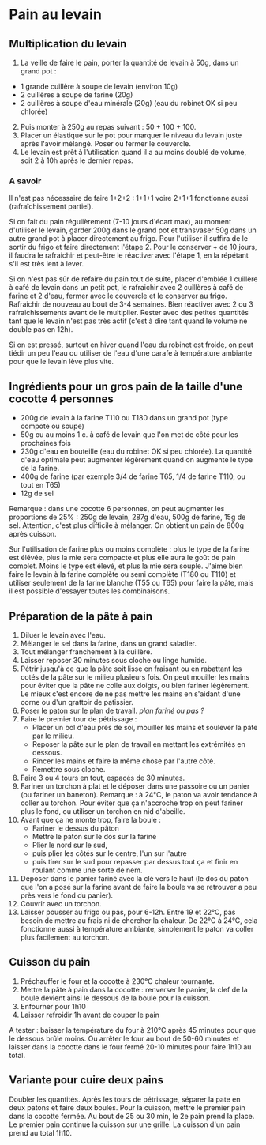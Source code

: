 # Pain au levain

## Multiplication du levain
1. La veille de faire le pain, porter la quantité de levain à 50g, dans un grand pot :
- 1 grande cuillère à soupe de levain (environ 10g)
- 2 cuillères à soupe de farine (20g)
- 2 cuillères à soupe d'eau minérale (20g) (eau du robinet OK si peu chlorée)
2. Puis monter à 250g au repas suivant : 50 + 100 + 100.
3. Placer un élastique sur le pot pour marquer le niveau du levain juste après l'avoir mélangé. Poser ou fermer le couvercle.
4. Le levain est prêt à l'utilisation quand il a au moins doublé de volume, soit 2 à 10h après le dernier repas.

### A savoir
   Il n'est pas nécessaire de faire 1+2+2 : 1+1+1 voire 2+1+1 fonctionne aussi (rafraîchissement partiel).

   Si on fait du pain régulièrement (7-10 jours d'écart max), au moment d'utiliser le levain, garder 200g dans le grand pot et transvaser 50g dans un autre grand pot à placer directement au frigo. Pour l'utiliser il suffira de le sortir du frigo et faire directement l'étape 2. Pour le conserver + de 10 jours, il faudra le rafraichir et peut-être le réactiver avec l'étape 1, en la répétant s'il est très lent à lever.

   Si on n'est pas sûr de refaire du pain tout de suite, placer d'emblée 1 cuillère à café de levain dans un petit pot, le rafraichir avec 2 cuillères à café de farine et 2 d'eau, fermer avec le couvercle et le conserver au frigo. Rafraichir de nouveau au bout de 3-4 semaines. Bien réactiver avec 2 ou 3 rafraichissements avant de le multiplier. Rester avec des petites quantités tant que le levain n'est pas très actif (c'est à dire tant quand le volume ne double pas en 12h).

   Si on est pressé, surtout en hiver quand l'eau du robinet est froide, on peut tiédir un peu l'eau ou utiliser de l'eau d'une carafe à température ambiante pour que le levain lève plus vite.

## Ingrédients pour un gros pain de la taille d'une cocotte 4 personnes
- 200g de levain à la farine T110 ou T180 dans un grand pot (type compote ou soupe)
- 50g ou au moins 1 c. à café de levain que l'on met de côté pour les prochaines fois
- 230g d'eau en bouteille (eau du robinet OK si peu chlorée). La quantité d'eau optimale peut augmenter légèrement quand on augmente le type de la farine.
- 400g de farine (par exemple 3/4 de farine T65, 1/4 de farine T110, ou tout en T65)
- 12g de sel

Remarque : dans une cocotte 6 personnes, on peut augmenter les proportions de 25% : 250g de levain, 287g d'eau, 500g de farine, 15g de sel. Attention, c'est plus difficile à mélanger. On obtient un pain de 800g après cuisson.

Sur l'utilisation de farine plus ou moins complète : plus le type de la farine est élévée, plus la mie sera compacte et plus elle aura le goût de pain complet. Moins le type est élevé, et plus la mie sera souple. J'aime bien faire le levain à la farine complète ou semi complète (T180 ou T110) et utiliser seulement de la farine blanche (T55 ou T65) pour faire la pâte, mais il est possible d'essayer toutes les combinaisons.

## Préparation de la pâte à pain
1. Diluer le levain avec l'eau.
2. Mélanger le sel dans la farine, dans un grand saladier.
3. Tout mélanger franchement à la cuillère.
4. Laisser reposer 30 minutes sous cloche ou linge humide.
5. Pétrir jusqu'à ce que la pâte soit lisse en fraisant ou en rabattant les cotés de la pâte sur le milieu plusieurs fois. On peut mouiller les mains pour éviter que la pâte ne colle aux doigts, ou bien fariner légèrement. Le mieux c'est encore de ne pas mettre les mains en s'aidant d'une corne ou d'un grattoir de patissier.
6. Poser le paton sur le plan de travail. *plan fariné ou pas ?*
7. Faire le premier tour de pétrissage :
   - Placer un bol d'eau près de soi, mouiller les mains et soulever la pâte par le  milieu.
   - Reposer la pâte sur le plan de travail en mettant les extrémités en dessous.
   - Rincer les mains et faire la même chose par l'autre côté.
   - Remettre sous cloche.
9. Faire 3 ou 4 tours en tout, espacés de 30 minutes.
10. Fariner un torchon à plat et le déposer dans une passoire ou un panier (ou fariner un baneton). Remarque : à 24°C, le paton va avoir tendance à coller au torchon. Pour éviter que ça n'accroche trop on peut fariner plus le fond, ou utiliser un torchon en nid d'abeille.
11. Avant que ça ne monte trop, faire la boule :
    - Fariner le dessus du pâton
    - Mettre le paton sur le dos sur la farine
    - Plier le nord sur le sud,
    - puis plier les côtés sur le centre, l'un sur l'autre
    - puis tirer sur le sud pour repasser par dessus tout ça et finir en roulant comme une sorte de nem.
12. Déposer dans le panier fariné avec la clé vers le haut (le dos du paton que l'on a posé sur la farine avant de faire la boule va se retrouver a peu près vers le fond du panier).
13. Couvrir avec un torchon.
14. Laisser pousser au frigo ou pas, pour 6-12h. Entre 19 et 22°C, pas besoin de mettre au frais ni de chercher la chaleur. De 22°C à 24°C, cela fonctionne aussi à température ambiante, simplement le paton va coller plus facilement au torchon.

## Cuisson du pain

1. Préchauffer le four et la cocotte à 230°C chaleur tournante.
2. Mettre la pâte à pain dans la cocotte : renverser le panier, la clef de la boule devient ainsi le dessous de la boule pour la cuisson.
3. Enfourner pour 1h10
4. Laisser refroidir 1h avant de couper le pain

A tester : baisser la température du four à 210°C après 45 minutes pour que le dessous brûle moins. Ou arrêter le four au bout de 50-60 minutes et laisser dans la cocotte dans le four fermé 20-10 minutes pour faire 1h10 au total.
 
## Variante pour cuire deux pains

Doubler les quantités. Après les tours de pétrissage, séparer la pate en deux patons et faire deux boules. 
Pour la cuisson, mettre le premier pain dans la cocotte fermée. Au bout de 25 ou 30 min, le 2e pain prend la place. Le premier pain continue la cuisson sur une grille. La cuisson d'un pain prend au total 1h10.

